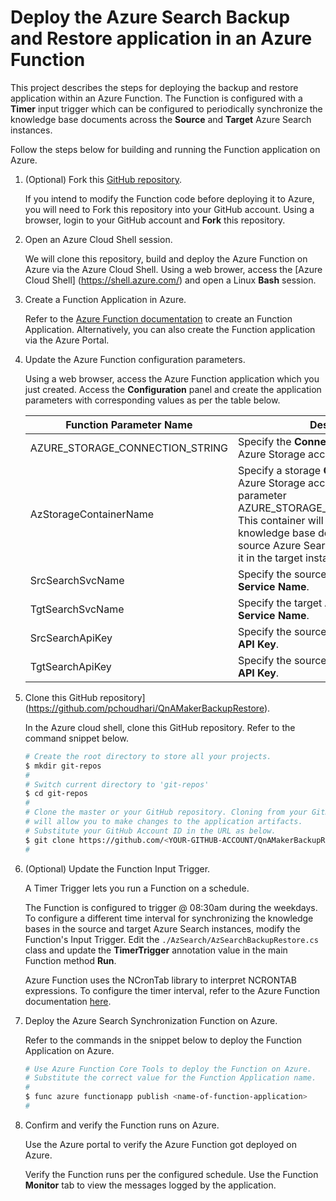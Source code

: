 # Deploy the Azure Search Backup and Restore application in an Azure Function

This project describes the steps for deploying the backup and restore application within an Azure Function.  The Function is configured with a **Timer** input trigger which can be configured to periodically synchronize the knowledge base documents across the **Source** and **Target** Azure Search instances. 

Follow the steps below for building and running the Function application on Azure.

1. (Optional) Fork this [GitHub repository](https://github.com/pchoudhari/QnAMakerBackupRestore).

   If you intend to modify the Function code before deploying it to Azure, you will need to Fork this repository into your GitHub account.  Using a browser, login to your GitHub account and **Fork** this repository.

2. Open an Azure Cloud Shell session.

   We will clone this repository, build and deploy the Azure Function on Azure via the Azure Cloud Shell. Using a web brower, access the [Azure Cloud Shell] (https://shell.azure.com/) and open a Linux **Bash** session.

3. Create a Function Application in Azure.

   Refer to the [Azure Function documentation](https://docs.microsoft.com/en-us/azure/azure-functions/functions-create-first-azure-function-azure-cli?tabs=bash%2Cbrowser&pivots=programming-language-csharp#create-supporting-azure-resources-for-your-function) to create an Function Application.  Alternatively, you can also create the Function application via the Azure Portal. 

4. Update the Azure Function configuration parameters.

   Using a web browser, access the Azure Function application which you just created. Access the **Configuration** panel and create the application parameters with corresponding values as per the table below.

   Function Parameter Name | Description
   ----------------------- | -----------
   AZURE_STORAGE_CONNECTION_STRING | Specify the **Connection String** to an Azure Storage account.
   AzStorageContainerName | Specify a storage **Container** name in the Azure Storage account specified by the parameter AZURE_STORAGE_CONNECTION_STRING.  This container will be used to backup the knowledge base documents from the source Azure Search instance and restore it in the target instance.
   SrcSearchSvcName | Specify the source Azure Search instance **Service Name**.
   TgtSearchSvcName | Specify the target Azure Search instance **Service Name**.
   SrcSearchApiKey | Specify the source Azure Search instance **API Key**.
   TgtSearchApiKey | Specify the source Azure Search instance **API Key**.

5. Clone this GitHub repository](https://github.com/pchoudhari/QnAMakerBackupRestore).

   In the Azure cloud shell, clone this GitHub repository. Refer to the command snippet below.

   ```bash
   # Create the root directory to store all your projects.
   $ mkdir git-repos
   #
   # Switch current directory to 'git-repos'
   $ cd git-repos
   #
   # Clone the master or your GitHub repository. Cloning from your GitHub account 
   # will allow you to make changes to the application artifacts.
   # Substitute your GitHub Account ID in the URL as below.
   $ git clone https://github.com/<YOUR-GITHUB-ACCOUNT/QnAMakerBackupRestore.git
   #
   ```
 
6. (Optional) Update the Function Input Trigger.

   A Timer Trigger lets you run a Function on a schedule.

   The Function is configured to trigger @ 08:30am during the weekdays.  To configure a different time interval for synchronizing the knowledge bases in the source and target Azure Search instances, modify the Function's Input Trigger. Edit the `./AzSearch/AzSearchBackupRestore.cs` class and update the **TimerTrigger** annotation value in the main Function method **Run**.

   Azure Function uses the NCronTab library to interpret NCRONTAB expressions.  To configure the timer interval, refer to the Azure Function documentation [here](https://docs.microsoft.com/en-us/azure/azure-functions/functions-bindings-timer?tabs=csharp).

7. Deploy the Azure Search Synchronization Function on Azure.

   Refer to the commands in the snippet below to deploy the Function Application on Azure.

   ```bash
   # Use Azure Function Core Tools to deploy the Function on Azure.
   # Substitute the correct value for the Function Application name.
   #
   $ func azure functionapp publish <name-of-function-application>
   #
   ```

8. Confirm and verify the Function runs on Azure.

   Use the Azure portal to verify the Azure Function got deployed on Azure.

   Verify the Function runs per the configured schedule.  Use the Function **Monitor** tab to view the messages logged by the application.
